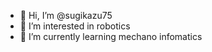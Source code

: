 - 👋 Hi, I’m @sugikazu75
- 👀 I’m interested in robotics
- 🌱 I’m currently learning mechano infomatics
<!-- - 💞️ I’m looking to collaborate on ... -->
<!-- - 📫 How to reach me ... -->
<!---
sugikazu75/sugikazu75 is a ✨ special ✨ repository because its `README.md` (this file) appears on your GitHub profile.
You can click the Preview link to take a look at your changes.
--->
